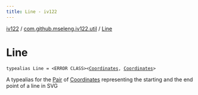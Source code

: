 ```yaml
---
title: Line - iv122
---
```


[iv122](../index.md) / [com.github.mseleng.iv122.util](index.md) / [Line](.)

# Line

`typealias Line = <ERROR CLASS><`[`Coordinates`](-coordinates/index.md)`, `[`Coordinates`](-coordinates/index.md)`>`

A typealias for the [Pair](#) of [Coordinates](-coordinates/index.md) representing the starting and the end point of a line in SVG

